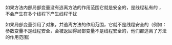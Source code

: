 如果方法内部局部变量没有逃离方法的作用范围它就是安全的，是线程私有的 ，不会产生在多个线程下产生线程干扰

如果局部变量引用了对象，并逃离方法的作用范围，它就不是线程安全的（例如：参数变量不是线程安全，会被返回得局部变量不是线程安全的，他们都逃离了方法的作用范围）